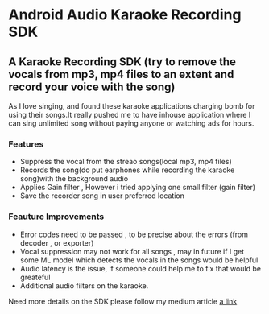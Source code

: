 # Android Audio Karaoke Recording SDK 
## A Karaoke Recording SDK (try to remove the vocals from mp3, mp4 files to an extent and record your voice with the song)
As I love singing, and found these karaoke applications charging bomb for using their songs.It really pushed me to have inhouse application where I can sing unlimited song without paying anyone or watching ads for hours.

### Features
- Suppress the vocal from the streao songs(local mp3, mp4 files)
- Records the song(do put earphones while recording the karaoke song)with the background audio
- Applies Gain filter , However i tried applying one small filter (gain filter)
- Save the recorder song in user preferred location

### Feauture Improvements
- Error codes need to be passed , to be precise about the errors (from decoder , or exporter)
- Vocal suppression may not work for all songs , may in future if I get some ML model which detects the vocals in the songs would be helpful 
- Audio latency is the issue, if someone could help me to fix that would be greateful
- Additional audio filters on the karaoke.

Need more details on the SDK please follow my medium article 
[a link](https://preethiraopn1992.medium.com/android-karaoke-sdk-with-vocal-suppression-in-the-original-songs-9e5f1c8f7785)





